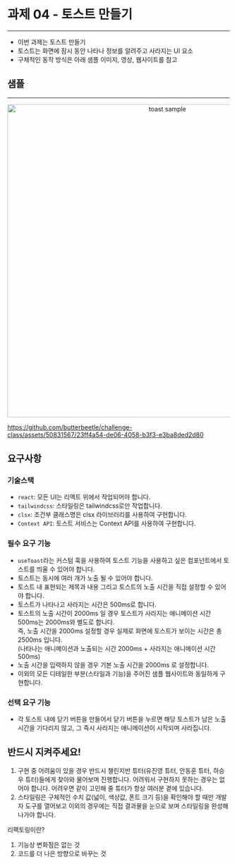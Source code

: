 # 과제 04 - 토스트 만들기

---

- 이번 과제는 토스트 만들기
- 토스트는 화면에 잠시 동안 나타나 정보를 알려주고 사라지는 UI 요소
- 구체적인 동작 방식은 아래 샘플 이미지, 영상, 웹사이트를 참고

## 샘플

---

<p align="center">
  <img width="710" alt="toast sample" src="https://github.com/butterbeetle/challenge-class/assets/50831567/dfbfac66-5b2d-47d5-b40f-b238378e0335">
</p>

https://github.com/butterbeetle/challenge-class/assets/50831567/23ff4a54-de06-4058-b3f3-e3ba8ded2d80

## 요구사항

### 기술스택

- `react`: 모든 UI는 리액트 위에서 작업되어야 합니다.
- `tailwindcss`: 스타일링은 tailwindcss로만 작업합니다.
- `clsx`: 조건부 클래스명은 clsx 라이브러리를 사용하여 구현합니다.
- `Context API`: 토스트 서비스는 Context API를 사용하여 구현합니다.

### 필수 요구 기능

- `useToast`라는 커스텀 훅을 사용하여 토스트 기능을 사용하고 싶은 컴포넌트에서 토스트를 띄울 수 있어야 합니다.
- 토스트는 동시에 여러 개가 노출 될 수 있어야 합니다.
- 토스트 내 표현되는 제목과 내용 그리고 토스트의 노출 시간을 직접 설정할 수 있어야 합니다.
- 토스트가 나타나고 사라지는 시간은 500ms로 합니다.
- 토스트의 노출 시간이 2000ms 일 경우 토스트가 사라지는 애니메이션 시간 500ms는 2000ms와 별도로 합니다. <br/>즉, 노출 시간을 2000ms 설정할 경우 실제로 화면에 토스트가 보이는 시간은 총 2500ms 입니다. <br/>(나타나는 애니메이션과 노출되는 시간 2000ms + 사라지는 애니메이션 시간 500ms)
- 노출 시간을 입력하지 않을 경우 기본 노출 시간을 2000ms 로 설정합니다.
- 이외의 모든 디테일한 부분(스타일과 기능)을 주어진 샘플 웹사이트와 동일하게 구현합니다.

### 선택 요구 기능

- 각 토스트 내에 닫기 버튼을 만들어서 닫기 버튼을 누르면 해당 토스트가 남은 노출 시간을 기다리지 않고, 그 즉시 사라지는 애니메이션이 시작되며 사라집니다.

## 반드시 지켜주세요!

1. 구현 중 어려움이 있을 경우 반드시 챌린지반 튜터(유진영 튜터, 안동훈 튜터, 하승우 튜터)들에게 찾아와 물어보며 진행합니다. 어려워서 구현하지 못하는 경우는 없어야 합니다. 어려우면 같이 고민해 줄 튜터가 항상 여러분 곁에 있습니다.
2. 스타일링은 구체적인 수치 값(넓이, 색상값, 폰트 크기 등)을 확인해야 할 때만 개발자 도구를 열어보고 이외의 경우에는 직접 결과물을 눈으로 보며 스타일링을 완성해 나가야 합니다.

리팩토링이란?

1. 기능상 변화점은 없는 것
2. 코드를 더 나은 방향으로 바꾸는 것
